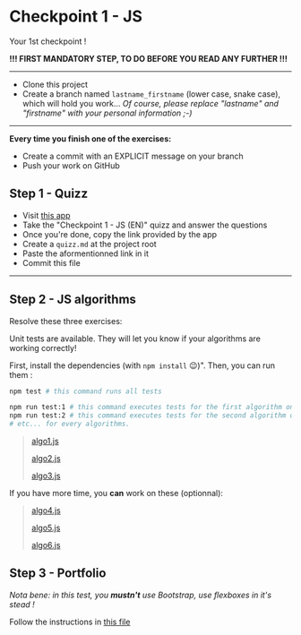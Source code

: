 # Checkpoint 1 - JS

Your 1st checkpoint !

**!!! FIRST MANDATORY STEP, TO DO BEFORE YOU READ ANY FURTHER !!!**

---

- Clone this project
- Create a branch named `lastname_firstname` (lower case, snake case), which will hold you work... _Of course, please replace "lastname" and "firstname" with your personal information ;-)_

---

**Every time you finish one of the exercises:**

- Create a commit with an EXPLICIT message on your branch
- Push your work on GitHub

## Step 1 - Quizz

- Visit [this app](https://wild-quiz-client.herokuapp.com/)
- Take the "Checkpoint 1 - JS (EN)" quizz and answer the questions
- Once you're done, copy the link provided by the app
- Create a `quizz.md` at the project root
- Paste the aformentionned link in it
- Commit this file

---

## Step 2 - JS algorithms

Resolve these three exercises:

Unit tests are available. They will let you know if your algorithms are working correctly!

First, install the dependencies (with `npm install` :wink:)".
Then, you can run them :

```sh
npm test # this command runs all tests

npm run test:1 # this command executes tests for the first algorithm only
npm run test:2 # this command executes tests for the second algorithm only
# etc... for every algorithms.

```

> [algo1.js](./algo/1/thirdAngle.js)
>
> [algo2.js](./algo/2/isLeapYear.js)
>
> [algo3.js](./algo/3/theaterSieges.js)

If you have more time, you **can** work on these (optionnal):

> [algo4.js](./algo/4/findAdults.js)
>
> [algo5.js](./algo/5/getPoints.js)
>
> [algo6.js](./algo/6/sumArr.js)

## Step 3 - Portfolio

_Nota bene: in this test, you **mustn't** use Bootstrap, use flexboxes in it's stead !_

Follow the instructions in [this file](./site/home.html)
